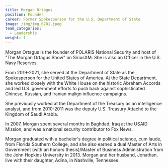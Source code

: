 ```yaml
---
title: Morgan Ortagus
position: Founder
career: Former Spokesperson for the U.S. Department of State
image: /img/img_6781.jpeg
team_categories:
  - Leadership
weight: 1
---
```

Morgan Ortagus is the founder of POLARIS National Security and host of "The Morgan Ortagus Show" on SiriusXM. She is also an Officer in the U.S. Navy Reserves. 

From 2019-2021, she served at the Department of State as the Spokesperson for the United States of America. At the State Department, she worked closely with the White House on the historic Abraham Accords and led U.S. government efforts to push back against sophisticated Chinese, Russian, and Iranian malign influence campaigns. 

She previously worked at the Department of the Treasury as an intelligence analyst, and from 2010-2011 was the deputy U.S. Treasury Attaché to the Kingdom of Saudi Arabia.

In 2007, Morgan spent several months in Baghdad, Iraq at the USAID Mission, and was a national security contributor to Fox News.

Morgan graduated with a bachelor's degree in political science, cum laude, from Florida Southern College, and she also earned a dual Master of Arts in Government (with an honors thesis)/Master of Business Administration from the John Hopkins University in 2013. Morgan and her husband, Jonathan, live with their daughter, Adina, in Nashville, Tennessee.